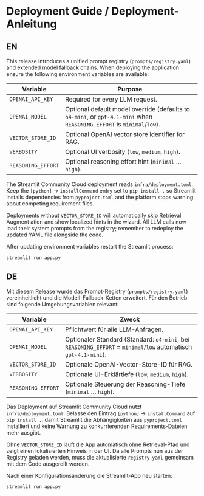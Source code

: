 # Deployment Guide / Deployment-Anleitung

## EN

This release introduces a unified prompt registry (`prompts/registry.yaml`) and
extended model fallback chains. When deploying the application ensure the
following environment variables are available:

| Variable | Purpose |
| --- | --- |
| `OPENAI_API_KEY` | Required for every LLM request. |
| `OPENAI_MODEL` | Optional default model override (defaults to `o4-mini`, or `gpt-4.1-mini` when `REASONING_EFFORT` is `minimal`/`low`). |
| `VECTOR_STORE_ID` | Optional OpenAI vector store identifier for RAG. |
| `VERBOSITY` | Optional UI verbosity (`low`, `medium`, `high`). |
| `REASONING_EFFORT` | Optional reasoning effort hint (`minimal` … `high`). |

The Streamlit Community Cloud deployment reads `infra/deployment.toml`. Keep the
`[python]` → `installCommand` entry set to `pip install .` so Streamlit installs
dependencies from `pyproject.toml` and the platform stops warning about
competing requirement files.

Deployments without `VECTOR_STORE_ID` will automatically skip Retrieval Augment
ation and show localized hints in the wizard. All LLM calls now load their
system prompts from the registry; remember to redeploy the updated YAML file
alongside the code.

After updating environment variables restart the Streamlit process:

```bash
streamlit run app.py
```

## DE

Mit diesem Release wurde das Prompt-Registry (`prompts/registry.yaml`)
vereinheitlicht und die Modell-Fallback-Ketten erweitert. Für den Betrieb sind
folgende Umgebungsvariablen relevant:

| Variable | Zweck |
| --- | --- |
| `OPENAI_API_KEY` | Pflichtwert für alle LLM-Anfragen. |
| `OPENAI_MODEL` | Optionaler Standard (Standard: `o4-mini`, bei `REASONING_EFFORT` = `minimal`/`low` automatisch `gpt-4.1-mini`). |
| `VECTOR_STORE_ID` | Optionale OpenAI-Vector-Store-ID für RAG. |
| `VERBOSITY` | Optionale UI-Erklärtiefe (`low`, `medium`, `high`). |
| `REASONING_EFFORT` | Optionale Steuerung der Reasoning-Tiefe (`minimal` … `high`). |

Das Deployment auf Streamlit Community Cloud nutzt `infra/deployment.toml`.
Belasse den Eintrag `[python]` → `installCommand` auf `pip install .`, damit
Streamlit die Abhängigkeiten aus `pyproject.toml` installiert und keine Warnung
zu konkurrierenden Requirements-Dateien mehr ausgibt.

Ohne `VECTOR_STORE_ID` läuft die App automatisch ohne Retrieval-Pfad und zeigt
einen lokalisierten Hinweis in der UI. Da alle Prompts nun aus der Registry
geladen werden, muss die aktualisierte `registry.yaml` gemeinsam mit dem Code
ausgerollt werden.

Nach einer Konfigurationsänderung die Streamlit-App neu starten:

```bash
streamlit run app.py
```
